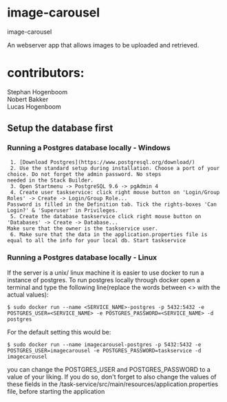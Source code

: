 # image-carousel
image-carousel

An webserver app that allows images to be uploaded and retrieved.


# contributors:
Stephan Hogenboom   
Nobert Bakker   
Lucas Hogenboom   


## Setup the database first  

### Running a Postgres database locally - Windows

     1. [Download Postgres](https://www.postgresql.org/download/)
     2. Use the standard setup during installation. Choose a port of your choice. Do not forget the admin password. No steps 
    needed in the Stack Builder.
     3. Open Startmenu -> PostgreSQL 9.6 -> pgAdmin 4
     4. Create user taskservice: click right mouse button on 'Login/Group Roles' -> Create -> Login/Group Role... 
    Password is filled in the Definition tab. Tick the rights-boxes 'Can Login?' & 'Superuser' in Privileges.
     5. Create the database taskservice click right mouse button on 'Databases' -> Create -> Database... 
    Make sure that the owner is the taskservice user.
     6. Make sure that the data in the application.properties file is equal to all the info for your local db. Start taskservice

### Running a Postgres database locally - Linux

If the server is a unix/ linux machine it is easier to use docker to run a instance of postgres.
To run postgres locally through docker open a terminal and type the following line(replace the words between <> with the actual values): 
    
    $ sudo docker run --name <SERVICE_NAME>-postgres -p 5432:5432 -e POSTGRES_USER=<SERVICE_NAME> -e POSTGRES_PASSWORD=<SERVICE_NAME> -d postgres

For the default setting this would be: 
    
    $ sudo docker run --name imagecarousel-postgres -p 5432:5432 -e POSTGRES_USER=imagecarousel -e POSTGRES_PASSWORD=taskservice -d imagecarousel

you can change the POSTGRES_USER and POSTGRES_PASSWORD to a value of your liking. If you do so, don't forget to also change the values of these fields in the /task-service/src/main/resources/application.properties file, before starting the application

